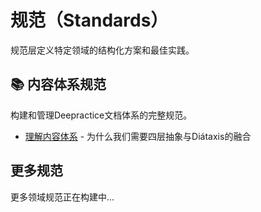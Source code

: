 # 规范（Standards）

规范层定义特定领域的结构化方案和最佳实践。

## 📚 内容体系规范

构建和管理Deepractice文档体系的完整规范。

- [理解内容体系](./content-system/understanding-content-system.md) - 为什么我们需要四层抽象与Diátaxis的融合

## 更多规范

更多领域规范正在构建中...